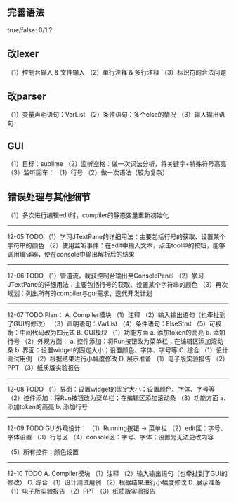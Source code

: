 ## 完善语法

true/false: 0/1 ?

## 改lexer
（1）控制台输入 & 文件输入
（2）单行注释 & 多行注释
（3）标识符的合法问题

## 改parser
（1）变量声明语句：VarList
（2）条件语句：多个else的情况
（3）输入输出语句

## GUI
（1）目标：sublime
（2）监听空格：做一次词法分析，将关键字+特殊符号高亮
（3）监听回车：
    （1）行号
    （2）做一次语法（较为复杂）

## 错误处理与其他细节
（1）多次进行编辑edit时，compiler的静态变量重新初始化

----------

12-05   TODO
（1）学习JTextPane的详细用法：主要包括行号的获取、设置某个字符串的颜色
（2）使用监听事件：在edit中输入文本，点击tool中的按钮，能够调用编译器，使在console中输出解析后的结果

----------

12-06   TODO
（1）管道流，截获控制台输出至ConsolePanel
（2）学习JTextPane的详细用法：主要包括行号的获取、设置某个字符串的颜色
（3）再次规划：列出所有的compiler与gui需求，迭代开发计划

----------

12-07   TODO
Plan：
A. Compiler模块
（1）注释
（2）输入输出语句（也牵扯到了GUI的修改）
（3）声明语句：VarList
（4）条件语句：ElseStmt
（5）可权衡：中间代码改为四元式
B. GUI模块
（1）功能方面
    a. 添加token的高亮
    b. 添加行号
（2）外观方面：
    a. 控件添加：将Run按钮改为菜单栏；在编辑区添加滚动条
    b. 界面：设置widget的固定大小；设置颜色、字体、字号等
C. 综合
（1）设计测试用例
（2）根据结果进行小幅度修改
D. 展示准备
（1）电子版实验报告
（2）PPT
（3）纸质版实验报告

----------

12-08   TODO
（1）界面：设置widget的固定大小；设置颜色、字体、字号等
（2）控件添加：将Run按钮改为菜单栏；在编辑区添加滚动条
（3）功能方面
       a. 添加token的高亮
       b. 添加行号

----------

12-09   TODO
GUI外观设计：
（1）Running按钮 -> 菜单栏
（2）edit区：字号、字体设置
（3）行号区
（4）console区：字号、字体；设置为无法更改内容

（5）所有控件：颜色设置

----------

12-10   TODO
A. Compiler模块
（1）注释
（2）输入输出语句（也牵扯到了GUI的修改）
C. 综合
（1）设计测试用例
（2）根据结果进行小幅度修改
D. 展示准备
（1）电子版实验报告
（2）PPT
（3）纸质版实验报告